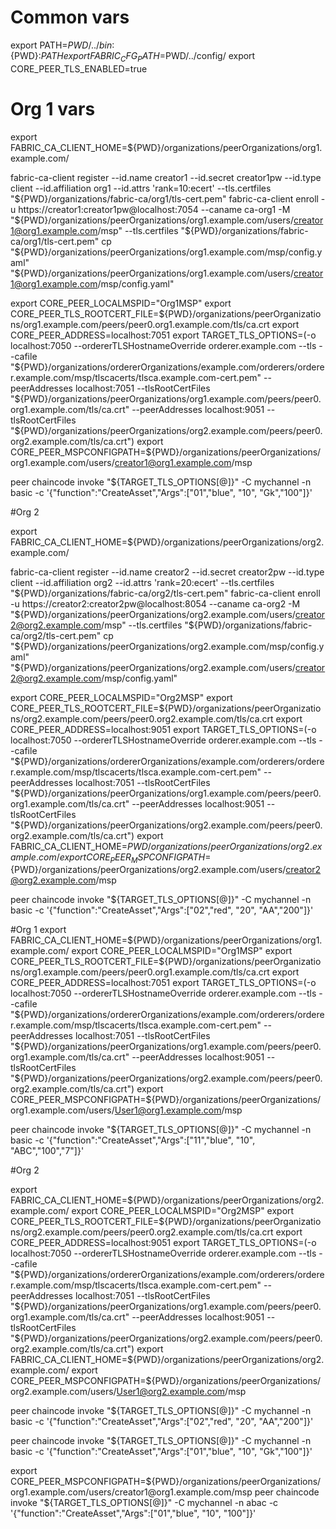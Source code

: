 # Common vars
export PATH=${PWD}/../bin:${PWD}:$PATH
export FABRIC_CFG_PATH=$PWD/../config/
export CORE_PEER_TLS_ENABLED=true

# Org 1 vars
export FABRIC_CA_CLIENT_HOME=${PWD}/organizations/peerOrganizations/org1.example.com/

fabric-ca-client register --id.name creator1 --id.secret creator1pw --id.type client --id.affiliation org1 --id.attrs 'rank=10:ecert' --tls.certfiles "${PWD}/organizations/fabric-ca/org1/tls-cert.pem"
fabric-ca-client enroll -u https://creator1:creator1pw@localhost:7054 --caname ca-org1 -M "${PWD}/organizations/peerOrganizations/org1.example.com/users/creator1@org1.example.com/msp" --tls.certfiles "${PWD}/organizations/fabric-ca/org1/tls-cert.pem"
cp "${PWD}/organizations/peerOrganizations/org1.example.com/msp/config.yaml" "${PWD}/organizations/peerOrganizations/org1.example.com/users/creator1@org1.example.com/msp/config.yaml"

export CORE_PEER_LOCALMSPID="Org1MSP"
export CORE_PEER_TLS_ROOTCERT_FILE=${PWD}/organizations/peerOrganizations/org1.example.com/peers/peer0.org1.example.com/tls/ca.crt
export CORE_PEER_ADDRESS=localhost:7051
export TARGET_TLS_OPTIONS=(-o localhost:7050 --ordererTLSHostnameOverride orderer.example.com --tls --cafile "${PWD}/organizations/ordererOrganizations/example.com/orderers/orderer.example.com/msp/tlscacerts/tlsca.example.com-cert.pem" --peerAddresses localhost:7051 --tlsRootCertFiles "${PWD}/organizations/peerOrganizations/org1.example.com/peers/peer0.org1.example.com/tls/ca.crt" --peerAddresses localhost:9051 --tlsRootCertFiles "${PWD}/organizations/peerOrganizations/org2.example.com/peers/peer0.org2.example.com/tls/ca.crt")
export CORE_PEER_MSPCONFIGPATH=${PWD}/organizations/peerOrganizations/org1.example.com/users/creator1@org1.example.com/msp

peer chaincode invoke "${TARGET_TLS_OPTIONS[@]}" -C mychannel -n basic -c '{"function":"CreateAsset","Args":["01","blue", "10", "Gk","100"]}'

#Org 2

export FABRIC_CA_CLIENT_HOME=${PWD}/organizations/peerOrganizations/org2.example.com/

fabric-ca-client register --id.name creator2 --id.secret creator2pw --id.type client --id.affiliation org2 --id.attrs 'rank=20:ecert' --tls.certfiles "${PWD}/organizations/fabric-ca/org2/tls-cert.pem"
fabric-ca-client enroll -u https://creator2:creator2pw@localhost:8054 --caname ca-org2 -M "${PWD}/organizations/peerOrganizations/org2.example.com/users/creator2@org2.example.com/msp" --tls.certfiles "${PWD}/organizations/fabric-ca/org2/tls-cert.pem"
cp "${PWD}/organizations/peerOrganizations/org2.example.com/msp/config.yaml" "${PWD}/organizations/peerOrganizations/org2.example.com/users/creator2@org2.example.com/msp/config.yaml"

export CORE_PEER_LOCALMSPID="Org2MSP"
export CORE_PEER_TLS_ROOTCERT_FILE=${PWD}/organizations/peerOrganizations/org2.example.com/peers/peer0.org2.example.com/tls/ca.crt
export CORE_PEER_ADDRESS=localhost:9051
export TARGET_TLS_OPTIONS=(-o localhost:7050 --ordererTLSHostnameOverride orderer.example.com --tls --cafile "${PWD}/organizations/ordererOrganizations/example.com/orderers/orderer.example.com/msp/tlscacerts/tlsca.example.com-cert.pem" --peerAddresses localhost:7051 --tlsRootCertFiles "${PWD}/organizations/peerOrganizations/org1.example.com/peers/peer0.org1.example.com/tls/ca.crt" --peerAddresses localhost:9051 --tlsRootCertFiles "${PWD}/organizations/peerOrganizations/org2.example.com/peers/peer0.org2.example.com/tls/ca.crt")
export FABRIC_CA_CLIENT_HOME=${PWD}/organizations/peerOrganizations/org2.example.com/
export CORE_PEER_MSPCONFIGPATH=${PWD}/organizations/peerOrganizations/org2.example.com/users/creator2@org2.example.com/msp

peer chaincode invoke "${TARGET_TLS_OPTIONS[@]}" -C mychannel -n basic -c '{"function":"CreateAsset","Args":["02","red", "20", "AA","200"]}'



#Org 1
export FABRIC_CA_CLIENT_HOME=${PWD}/organizations/peerOrganizations/org1.example.com/
export CORE_PEER_LOCALMSPID="Org1MSP"
export CORE_PEER_TLS_ROOTCERT_FILE=${PWD}/organizations/peerOrganizations/org1.example.com/peers/peer0.org1.example.com/tls/ca.crt
export CORE_PEER_ADDRESS=localhost:7051
export TARGET_TLS_OPTIONS=(-o localhost:7050 --ordererTLSHostnameOverride orderer.example.com --tls --cafile "${PWD}/organizations/ordererOrganizations/example.com/orderers/orderer.example.com/msp/tlscacerts/tlsca.example.com-cert.pem" --peerAddresses localhost:7051 --tlsRootCertFiles "${PWD}/organizations/peerOrganizations/org1.example.com/peers/peer0.org1.example.com/tls/ca.crt" --peerAddresses localhost:9051 --tlsRootCertFiles "${PWD}/organizations/peerOrganizations/org2.example.com/peers/peer0.org2.example.com/tls/ca.crt")
export CORE_PEER_MSPCONFIGPATH=${PWD}/organizations/peerOrganizations/org1.example.com/users/User1@org1.example.com/msp

peer chaincode invoke "${TARGET_TLS_OPTIONS[@]}" -C mychannel -n basic -c '{"function":"CreateAsset","Args":["11","blue", "10", "ABC","100","7"]}'

#Org 2

export FABRIC_CA_CLIENT_HOME=${PWD}/organizations/peerOrganizations/org2.example.com/
export CORE_PEER_LOCALMSPID="Org2MSP"
export CORE_PEER_TLS_ROOTCERT_FILE=${PWD}/organizations/peerOrganizations/org2.example.com/peers/peer0.org2.example.com/tls/ca.crt
export CORE_PEER_ADDRESS=localhost:9051
export TARGET_TLS_OPTIONS=(-o localhost:7050 --ordererTLSHostnameOverride orderer.example.com --tls --cafile "${PWD}/organizations/ordererOrganizations/example.com/orderers/orderer.example.com/msp/tlscacerts/tlsca.example.com-cert.pem" --peerAddresses localhost:7051 --tlsRootCertFiles "${PWD}/organizations/peerOrganizations/org1.example.com/peers/peer0.org1.example.com/tls/ca.crt" --peerAddresses localhost:9051 --tlsRootCertFiles "${PWD}/organizations/peerOrganizations/org2.example.com/peers/peer0.org2.example.com/tls/ca.crt")
export FABRIC_CA_CLIENT_HOME=${PWD}/organizations/peerOrganizations/org2.example.com/
export CORE_PEER_MSPCONFIGPATH=${PWD}/organizations/peerOrganizations/org2.example.com/users/User1@org2.example.com/msp

peer chaincode invoke "${TARGET_TLS_OPTIONS[@]}" -C mychannel -n basic -c '{"function":"CreateAsset","Args":["02","red", "20", "AA","200"]}'


peer chaincode invoke "${TARGET_TLS_OPTIONS[@]}" -C mychannel -n basic -c '{"function":"CreateAsset","Args":["01","blue", "10", "Gk","100"]}'

export CORE_PEER_MSPCONFIGPATH=${PWD}/organizations/peerOrganizations/org1.example.com/users/creator1@org1.example.com/msp
peer chaincode invoke "${TARGET_TLS_OPTIONS[@]}" -C mychannel -n abac -c '{"function":"CreateAsset","Args":["01","blue", "10", "100"]}'